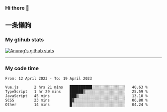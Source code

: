 ### Hi there 👋

## 一条懒狗
<!--
**kiss-me-quickly/kiss-me-quickly** is a ✨ _special_ ✨ repository because its `README.md` (this file) appears on your GitHub profile.

Here are some ideas to get you started:

- 🔭 I’m currently working on ...
- 🌱 I’m currently learning ...
- 👯 I’m looking to collaborate on ...
- 🤔 I’m looking for help with ...
- 💬 Ask me about ...
- 📫 How to reach me: ...
- 😄 Pronouns: ...
- ⚡ Fun fact: ...
-->


### My gtihub stats

[![Anurag's github stats](https://github-readme-stats.vercel.app/api?username=kiss-me-quickly)](https://github.com/anuraghazra/github-readme-stats)

***

### My code time

<!--START_SECTION:waka-->

```text
From: 12 April 2023 - To: 19 April 2023

Vue.js       2 hrs 21 mins   ██████████░░░░░░░░░░░░░░░   40.63 %
TypeScript   1 hr 29 mins    ██████▒░░░░░░░░░░░░░░░░░░   25.59 %
JavaScript   45 mins         ███▒░░░░░░░░░░░░░░░░░░░░░   13.10 %
SCSS         23 mins         █▓░░░░░░░░░░░░░░░░░░░░░░░   06.80 %
Other        14 mins         █░░░░░░░░░░░░░░░░░░░░░░░░   04.24 %
```

<!--END_SECTION:waka-->
